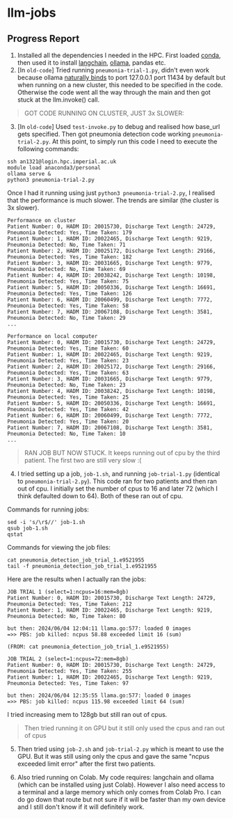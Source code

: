 # llm-jobs

## Progress Report
1. Installed all the dependencies I needed in the HPC. First loaded [conda](https://icl-rcs-user-guide.readthedocs.io/en/latest/hpc/applications/guides/conda/), then used it to install [langchain](https://github.com/conda-forge/langchain-community-feedstock), [ollama](https://github.com/conda-forge/ollama-feedstock), pandas etc.
2. [In `old-code`] Tried running `pneumonia-trial-1.py`, didn't even work because ollama [naturally binds](https://github.com/ollama/ollama/blob/main/docs/faq.md#how-can-i-expose-ollama-on-my-network) to port 127.0.0.1 port 11434 by default but when running on a new cluster, this needed to be specified in the code. Otherwise the code went all the way through the main and then got stuck at the llm.invoke() call.

> GOT CODE RUNNING ON CLUSTER, JUST 3x SLOWER:
3. [In `old-code`] Used `test-invoke.py` to debug and realised how base_url gets specified. Then got pneumonia detection code working `pneumonia-trial-2.py`. At this point, to simply run this code I need to execute the following commands:

```
ssh an1321@login.hpc.imperial.ac.uk
module load anaconda3/personal
ollama serve &
python3 pneumonia-trial-2.py
```

Once I had it running using just `python3 pneumonia-trial-2.py`, I realised that the performance is much slower. The trends are similar (the cluster is 3x slower).

```
Performance on cluster
Patient Number: 0, HADM ID: 20015730, Discharge Text Length: 24729, Pneumonia Detected: Yes, Time Taken: 179
Patient Number: 1, HADM ID: 20022465, Discharge Text Length: 9219, Pneumonia Detected: No, Time Taken: 71
Patient Number: 2, HADM ID: 20025172, Discharge Text Length: 29166, Pneumonia Detected: Yes, Time Taken: 182
Patient Number: 3, HADM ID: 20031665, Discharge Text Length: 9779, Pneumonia Detected: No, Time Taken: 69
Patient Number: 4, HADM ID: 20038242, Discharge Text Length: 10198, Pneumonia Detected: Yes, Time Taken: 75
Patient Number: 5, HADM ID: 20050336, Discharge Text Length: 16691, Pneumonia Detected: Yes, Time Taken: 126
Patient Number: 6, HADM ID: 20060499, Discharge Text Length: 7772, Pneumonia Detected: Yes, Time Taken: 58
Patient Number: 7, HADM ID: 20067108, Discharge Text Length: 3581, Pneumonia Detected: No, Time Taken: 29
...

Performance on local computer
Patient Number: 0, HADM ID: 20015730, Discharge Text Length: 24729, Pneumonia Detected: Yes, Time Taken: 60
Patient Number: 1, HADM ID: 20022465, Discharge Text Length: 9219, Pneumonia Detected: Yes, Time Taken: 23
Patient Number: 2, HADM ID: 20025172, Discharge Text Length: 29166, Pneumonia Detected: Yes, Time Taken: 63
Patient Number: 3, HADM ID: 20031665, Discharge Text Length: 9779, Pneumonia Detected: No, Time Taken: 23
Patient Number: 4, HADM ID: 20038242, Discharge Text Length: 10198, Pneumonia Detected: Yes, Time Taken: 25
Patient Number: 5, HADM ID: 20050336, Discharge Text Length: 16691, Pneumonia Detected: Yes, Time Taken: 42
Patient Number: 6, HADM ID: 20060499, Discharge Text Length: 7772, Pneumonia Detected: Yes, Time Taken: 20
Patient Number: 7, HADM ID: 20067108, Discharge Text Length: 3581, Pneumonia Detected: No, Time Taken: 10
...
```

> RAN JOB BUT NOW STUCK. It keeps running out of cpu by the third patient. The first two are still very slow :(
4. I tried setting up a job, `job-1.sh`, and running `job-trial-1.py` (identical to `pneumonia-trial-2.py`). This code ran for two patients and then ran out of cpu. I initially set the number of cpus to 16 and later 72 (which I think defaulted down to 64). Both of these ran out of cpu.

Commands for running jobs:
```
sed -i 's/\r$//' job-1.sh
qsub job-1.sh
qstat
```

Commands for viewing the job files:
```
cat pneumonia_detection_job_trial_1.e9521955
tail -f pneumonia_detection_job_trial_1.e9521955
```

Here are the results when I actually ran the jobs:
```
JOB TRIAL 1 (select=1:ncpus=16:mem=8gb)
Patient Number: 0, HADM ID: 20015730, Discharge Text Length: 24729, Pneumonia Detected: Yes, Time Taken: 212
Patient Number: 1, HADM ID: 20022465, Discharge Text Length: 9219, Pneumonia Detected: No, Time Taken: 80

but then: 2024/06/04 12:04:11 llama.go:577: loaded 0 images
=>> PBS: job killed: ncpus 58.88 exceeded limit 16 (sum)

(FROM: cat pneumonia_detection_job_trial_1.e9521955)
```

```
JOB TRIAL 2 (select=1:ncpus=72:mem=8gb)
Patient Number: 0, HADM ID: 20015730, Discharge Text Length: 24729, Pneumonia Detected: Yes, Time Taken: 255
Patient Number: 1, HADM ID: 20022465, Discharge Text Length: 9219, Pneumonia Detected: Yes, Time Taken: 97

but then: 2024/06/04 12:35:55 llama.go:577: loaded 0 images
=>> PBS: job killed: ncpus 115.98 exceeded limit 64 (sum)
```
I tried increasing mem to 128gb but still ran out of cpus.

> Then tried running it on GPU but it still only used the cpus and ran out of cpus
5. Then tried using `job-2.sh` and `job-trial-2.py` which is meant to use the GPU. But it was still using only the cpus and gave the same "ncpus exceeded limit error" after the first two patients.

6. Also tried running on Colab. My code requires: langchain and ollama (which can be installed using just Colab). However I also need access to a terminal and a large memory which only comes from Colab Pro. I can do go down that route but not sure if it will be faster than my own device and I still don't know if it will definitely work. 